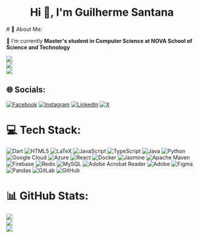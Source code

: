 <h1 align="center">Hi 👋, I'm Guilherme Santana </h1>
# 💫 About Me:

🔭 I’m currently **Master's student in Computer Science at NOVA School of Science and Technology**<br>

![](https://github-readme-stats.vercel.app/api?username=GuiSantana08&theme=monokai&hide_border=false&include_all_commits=true&count_private=false)<br/>
![](https://github-readme-streak-stats.herokuapp.com/?user=GuiSantana08&theme=monokai&hide_border=false)<br/>
![](https://github-readme-stats.vercel.app/api/top-langs/?username=GuiSantana08&theme=monokai&hide_border=false&include_all_commits=true&count_private=true&layout=compact)

## 🌐 Socials:

[![Facebook](https://img.shields.io/badge/Facebook-%231877F2.svg?logo=Facebook&logoColor=white)](https://facebook.com/guilherme.filipe.9041) [![Instagram](https://img.shields.io/badge/Instagram-%23E4405F.svg?logo=Instagram&logoColor=white)](https://instagram.com/gfsps) [![LinkedIn](https://img.shields.io/badge/LinkedIn-%230077B5.svg?logo=linkedin&logoColor=white)](https://linkedin.com/in/guilherme-santana-a1a9a5206) [![X](https://img.shields.io/badge/X-black.svg?logo=X&logoColor=white)](https://x.com/gfsps)

# 💻 Tech Stack:

![Dart](https://img.shields.io/badge/dart-%230175C2.svg?style=plastic&logo=dart&logoColor=white) ![HTML5](https://img.shields.io/badge/html5-%23E34F26.svg?style=plastic&logo=html5&logoColor=white) ![LaTeX](https://img.shields.io/badge/latex-%23008080.svg?style=plastic&logo=latex&logoColor=white) ![JavaScript](https://img.shields.io/badge/javascript-%23323330.svg?style=plastic&logo=javascript&logoColor=%23F7DF1E) ![TypeScript](https://img.shields.io/badge/typescript-%23007ACC.svg?style=plastic&logo=typescript&logoColor=white) ![Java](https://img.shields.io/badge/java-%23ED8B00.svg?style=plastic&logo=openjdk&logoColor=white) ![Python](https://img.shields.io/badge/python-3670A0?style=plastic&logo=python&logoColor=ffdd54) ![Google Cloud](https://img.shields.io/badge/GoogleCloud-%234285F4.svg?style=plastic&logo=google-cloud&logoColor=white) ![Azure](https://img.shields.io/badge/azure-%230072C6.svg?style=plastic&logo=microsoftazure&logoColor=white) ![React](https://img.shields.io/badge/react-%2320232a.svg?style=plastic&logo=react&logoColor=%2361DAFB) ![Docker](https://img.shields.io/badge/docker-%230db7ed.svg?style=plastic&logo=docker&logoColor=white) ![Jasmine](https://img.shields.io/badge/jasmine-%238A4182.svg?style=plastic&logo=jasmine&logoColor=white) ![Apache Maven](https://img.shields.io/badge/Apache%20Maven-C71A36?style=plastic&logo=Apache%20Maven&logoColor=white) ![Firebase](https://img.shields.io/badge/firebase-a08021?style=plastic&logo=firebase&logoColor=ffcd34) ![Redis](https://img.shields.io/badge/redis-%23DD0031.svg?style=plastic&logo=redis&logoColor=white) ![MySQL](https://img.shields.io/badge/mysql-4479A1.svg?style=plastic&logo=mysql&logoColor=white) ![Adobe Acrobat Reader](https://img.shields.io/badge/Adobe%20Acrobat%20Reader-EC1C24.svg?style=plastic&logo=Adobe%20Acrobat%20Reader&logoColor=white) ![Adobe](https://img.shields.io/badge/adobe-%23FF0000.svg?style=plastic&logo=adobe&logoColor=white) ![Figma](https://img.shields.io/badge/figma-%23F24E1E.svg?style=plastic&logo=figma&logoColor=white) ![Pandas](https://img.shields.io/badge/pandas-%23150458.svg?style=plastic&logo=pandas&logoColor=white) ![GitLab](https://img.shields.io/badge/gitlab-%23181717.svg?style=plastic&logo=gitlab&logoColor=white) ![GitHub](https://img.shields.io/badge/github-%23121011.svg?style=plastic&logo=github&logoColor=white)

# 📊 GitHub Stats:

![](https://github-readme-stats.vercel.app/api?username=GuiSantana08&theme=monokai&hide_border=false&include_all_commits=true&count_private=false)<br/>
![](https://github-readme-streak-stats.herokuapp.com/?user=GuiSantana08&theme=monokai&hide_border=false)<br/>
![](https://github-readme-stats.vercel.app/api/top-langs/?username=GuiSantana08&theme=monokai&hide_border=false&include_all_commits=true&count_private=true&layout=compact)
